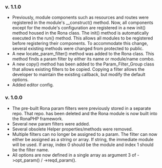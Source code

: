 ### v. 1.1.0

- Previously, module components such as resources and routes were registered in the module's __construct() method. Now, all components except for the module's configuration are registered in a new init() method housed in the Rona class. The init() method is automatically executed in the run() method. This allows all modules to be registered before registering their components. To accommodate this change, several existing methods were changed from protected to public.
- A new locate_param_filter() method was added to the Rona class. This method finds a param filter by either its name or module/name combo.
- A new copy() method has been added to the Param_Filter_Group class that allows existing filters to be copied. Copying a filter allows the developer to maintain the existing callback, but modify the default options.
- Added editor config.

### v. 1.0.0

- The pre-built Rona param filters were previously stored in a separate repo. That repo. has been deleted and the Rona module is now built into the RonaPHP framework.
- Several new param filters were added.
- Several obsolete Helper properties/methods were removed.
- Multiple filters can no longer be assigned to a param. The filter can now either be assigned as a string or array. If string, the immediate module will be used. If array, index 0 should be the module and index 1 should be the filter name.
- All options are now defined in a single array as argument 3 of ->opt_param() / ->reqd_param().